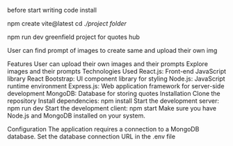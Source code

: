 before start writing code  install 

npm create vite@latest
cd *./project folder* 

npm run dev
greenfield project for quotes hub

User can find prompt of images to create same and upload their own img

Features
User can upload their own images and their prompts
Explore images and their prompts
Technologies Used
React.js: Front-end JavaScript library
React Bootstrap: UI component library for styling
Node.js: JavaScript runtime environment
Express.js: Web application framework for server-side development
MongoDB: Database for storing quotes
Installation
Clone the repository
Install dependencies: npm install
Start the development server: npm run dev
Start the development client: npm start
Make sure you have Node.js and MongoDB installed on your system.

Configuration
The application requires a connection to a MongoDB database. Set the database connection URL in the .env file
